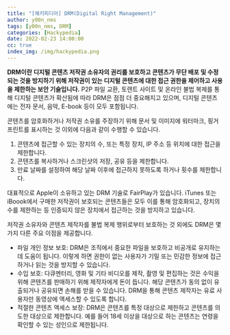 ```yaml
---
title: "[해키피디아] DRM(Digital Right Management)"
author: y00n_nms
tags: [y00n_nms, DRM]
categories: [Hackypedia]
date: 2022-02-23 14:00:00
cc: true
index_img: /img/hackypedia.png
---
```


**DRM이란 디지털 콘텐츠 저작권 소유자의 권리를 보호하고 콘텐츠가 무단 배포 및 수정되는 것을 방지하기 위해 저작권이 있는 디지털 콘텐츠에 대한 접근 권한을 제어하고 사용을 제한하는 보안 기술입니다.** P2P 파일 교환, 토렌트 사이트 및 온라인 불법 복제를 통해 디지털 콘텐츠가 확산됨에 따라 DRM은 점점 더 중요해지고 있으며, 디지털 콘텐츠에는 전자 문서, 음악, E-book 등이 모두 포함됩니다.

콘텐츠를 암호화하거나 저작권 소유를 주장하기 위해 문서 및 이미지에 워터마크, 핑거프린트를 표시하는 것 이외에 다음과 같이 수행할 수 있습니다.

1. 콘텐츠에 접근할 수 있는 장치의 수, 또는 특정 장치, IP 주소 등 위치에 대한 접근을 제한합니다.
2. 콘텐츠를 복사하거나 스크린샷의 저장, 공유 등을 제한합니다.
3. 만료 날짜를 설정하여 해당 날짜 이후에 접근하지 못하도록 하거나 횟수를 제한합니다.

대표적으로 Apple이 소유하고 있는 DRM 기술로 FairPlay가 있습니다. iTunes 또는 iBoook에서 구매한 저작권이 보호되는 콘텐츠들은 모두 이를 통해 암호화되고, 장치의 수를 제한하는 등 인증되지 않은 장치에서 접근하는 것을 방지하고 있습니다.

저작권 소유자와 콘텐츠 제작자를 불법 복제 행위로부터 보호하는 것 외에도 DRM은 몇 가지 다른 주요 이점을 제공합니다.

- 파일 개인 정보 보호: DRM은 조직에서 중요한 파일을 보호하고 비공개로 유지하는 데 도움이 됩니다. 이렇게 하면 권한이 없는 사용자가 기밀 또는 민감한 정보에 접근하거나 읽는 것을 방지할 수 있습니다.
- 수입 보호: 다큐멘터리, 영화 및 기타 비디오를 제작, 촬영 및 편집하는 것은 수익을 위해 콘텐츠를 판매하기 위해 제작자에게 돈이 듭니다. 해당 콘텐츠가 동의 없이 유출되거나 공유되면 손해를 받을 수 있습니다. DRM을 통해 콘텐츠 제작자는 유료 사용자만 동영상에 액세스할 수 있도록 합니다.
- 적절한 콘텐츠 액세스 보장: DRM은 콘텐츠를 특정 대상으로 제한하고 콘텐츠를 의도한 대상으로 제한합니다. 예를 들어 18세 이상을 대상으로 하는 콘텐츠는 연령을 확인할 수 있는 성인으로 제한됩니다.
